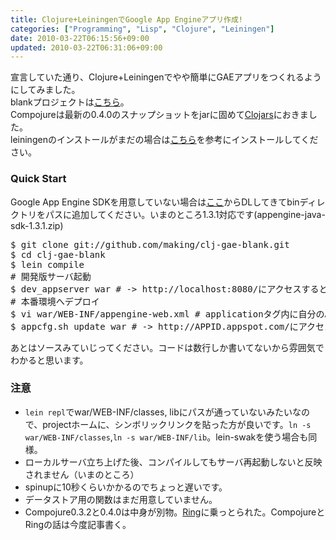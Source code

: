 ```yaml
---
title: Clojure+LeiningenでGoogle App Engineアプリ作成!
categories: ["Programming", "Lisp", "Clojure", "Leiningen"]
date: 2010-03-22T06:15:56+09:00
updated: 2010-03-22T06:31:06+09:00
---
```


<p>
宣言していた通り、Clojure+Leiningenでやや簡単にGAEアプリをつくれるようにしてみました。<br/>
blankプロジェクトは<a href="http://bit.ly/dzoc7e">こちら</a>。<br />
Compojureは最新の0.4.0のスナップショットをjarに固めて<a href="http://clojars.org/org.clojars.making/compojure">Clojars</a>におきました。<br />
leiningenのインストールがまだの場合は<a href="http://bit.ly/cQixmC">こちら</a>を参考にインストールしてください。
</p>
<h3>Quick Start</h3>
<p>Google App Engine SDKを用意していない場合は<a href="http://code.google.com/intl/ja/appengine/downloads.html">ここ</a>からDLしてきてbinディレクトリをパスに追加してください。いまのところ1.3.1対応です(appengine-java-sdk-1.3.1.zip)</p>
<pre class="prettyprint">
$ git clone git://github.com/making/clj-gae-blank.git
$ cd clj-gae-blank
$ lein compile
# 開発版サーバ起動
$ dev_appserver war # -> http://localhost:8080/にアクセスすると「Hello!」と出るはず。
# 本番環境へデプロイ
$ vi war/WEB-INF/appengine-web.xml # applicationタグ内に自分のAPPIDを記入
$ appcfg.sh update war # -> http://APPID.appspot.com/にアクセスすると「Hello!」と出るはず。
</pre>
<p>
あとはソースみていじってください。コードは数行しか書いてないから雰囲気でわかると思います。
</p>
<h3>注意</h3>
<ul>
<li><code>lein repl</code>でwar/WEB-INF/classes, libにパスが通っていないみたいなので、projectホームに、シンボリックリンクを貼った方が良いです。<code>ln -s war/WEB-INF/classes</code>,<code>ln -s war/WEB-INF/lib</code>。lein-swakを使う場合も同様。</li>
<li>ローカルサーバ立ち上げた後、コンパイルしてもサーバ再起動しないと反映されません（いまのところ）</li>
<li>spinupに10秒くらいかかるのでちょっと遅いです。</li>
<li>データストア用の関数はまだ用意していません。</li>
<li>Compojure0.3.2と0.4.0は中身が別物。<a href="http://github.com/mmcgrana/ring">Ring</a>に乗っとられた。CompojureとRingの話は今度記事書く。</li>
</ul>

